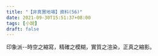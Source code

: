 ```yaml
---
title: "【非真實地場】資料(56)"
date: 2021-09-30T15:51:37+08:00
tags: [小說]
draft: false
---
```


印象派--時空之縮寫，精確之模糊，實質之渲染，正真之縮影。  